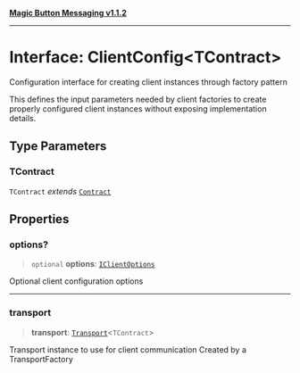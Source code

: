 [**Magic Button Messaging v1.1.2**](../README.md)

***

# Interface: ClientConfig\<TContract\>

Configuration interface for creating client instances through factory pattern

This defines the input parameters needed by client factories to create
properly configured client instances without exposing implementation details.

## Type Parameters

### TContract

`TContract` *extends* [`Contract`](../type-aliases/Contract.md)

## Properties

### options?

> `optional` **options**: [`IClientOptions`](IClientOptions.md)

Optional client configuration options

***

### transport

> **transport**: [`Transport`](../type-aliases/Transport.md)\<`TContract`\>

Transport instance to use for client communication
Created by a TransportFactory
